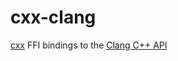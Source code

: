# cxx-clang

[cxx](https://cxx.rs) FFI bindings to the [Clang C++ API](https://clang.llvm.org/doxygen)
